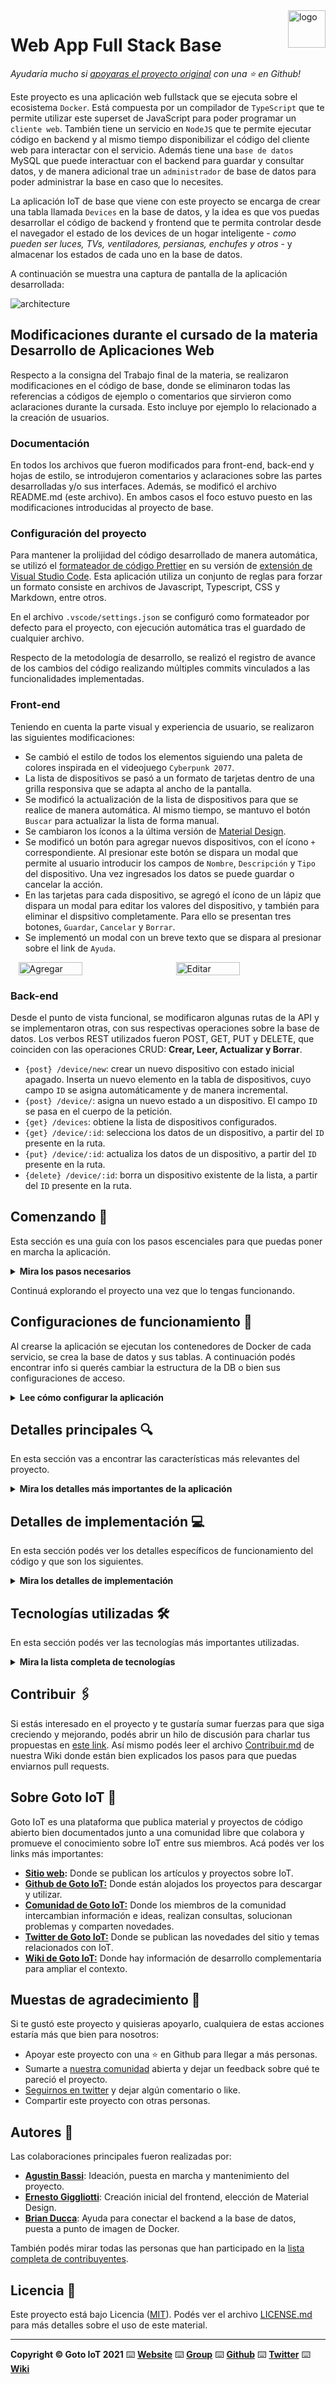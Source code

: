 <a href="https://www.gotoiot.com/">
    <img src="doc/gotoiot-logo.png" alt="logo" title="Goto IoT" align="right" width="60" height="60" />
</a>

# Web App Full Stack Base

_Ayudaría mucho si [apoyaras el proyecto original](https://www.gotoiot.com/) con una ⭐ en Github!_

Este proyecto es una aplicación web fullstack que se ejecuta sobre el ecosistema `Docker`. Está compuesta por un compilador de `TypeScript` que te permite utilizar este superset de JavaScript para poder programar un `cliente web`. También tiene un servicio en `NodeJS` que te permite ejecutar código en backend y al mismo tiempo disponibilizar el código del cliente web para interactar con el servicio. Además tiene una `base de datos` MySQL que puede interactuar con el backend para guardar y consultar datos, y de manera adicional trae un `administrador` de base de datos para poder administrar la base en caso que lo necesites.

La aplicación IoT de base que viene con este proyecto se encarga de crear una tabla llamada `Devices` en la base de datos, y la idea es que vos puedas desarrollar el código de backend y frontend que te permita controlar desde el navegador el estado de los devices de un hogar inteligente - _como pueden ser luces, TVs, ventiladores, persianas, enchufes y otros_ - y almacenar los estados de cada uno en la base de datos.

A continuación se muestra una captura de pantalla de la aplicación desarrollada:

![architecture](doc/webapp-example-1.png)

## Modificaciones durante el cursado de la materia Desarrollo de Aplicaciones Web

Respecto a la consigna del Trabajo final de la materia, se realizaron modificaciones en el código de base, donde se eliminaron todas las referencias a códigos de ejemplo o comentarios que sirvieron como aclaraciones durante la cursada. Esto incluye por ejemplo lo relacionado a la creación de usuarios.

### Documentación

En todos los archivos que fueron modificados para front-end, back-end y hojas de estilo, se introdujeron comentarios y aclaraciones sobre las partes desarrolladas y/o sus interfaces. Además, se modificó el archivo README.md (este archivo). En ambos casos el foco estuvo puesto en las modificaciones introducidas al proyecto de base.

### Configuración del proyecto

Para mantener la prolijidad del código desarrollado de manera automática, se utilizó el [formateador de código Prettier](https://prettier.io/) en su versión de [extensión de Visual Studio Code](https://marketplace.visualstudio.com/items?itemName=esbenp.prettier-vscode). Esta aplicación utiliza un conjunto de reglas para forzar un formato consiste en archivos de Javascript, Typescript, CSS y Markdown, entre otros.

En el archivo `.vscode/settings.json` se configuró como formateador por defecto para el proyecto, con ejecución automática tras el guardado de cualquier archivo.

Respecto de la metodología de desarrollo, se realizó el registro de avance de los cambios del código realizando múltiples commits vinculados a las funcionalidades implementadas.

### Front-end

Teniendo en cuenta la parte visual y experiencia de usuario, se realizaron las siguientes modificaciones:

- Se cambió el estilo de todos los elementos siguiendo una paleta de colores inspirada en el videojuego `Cyberpunk 2077`.
- La lista de dispositivos se pasó a un formato de tarjetas dentro de una grilla responsiva que se adapta al ancho de la pantalla.
- Se modificó la actualización de la lista de dispositivos para que se realice de manera automática. Al mismo tiempo, se mantuvo el botón `Buscar` para actualizar la lista de forma manual.
- Se cambiaron los íconos a la última versión de [Material Design](https://fonts.google.com/icons).
- Se modificó un botón para agregar nuevos dispositivos, con el ícono `+` correspondiente. Al presionar este botón se dispara un modal que permite al usuario introducir los campos de `Nombre`, `Descripción` y `Tipo` del dispositivo. Una vez ingresados los datos se puede guardar o cancelar la acción.
- En las tarjetas para cada dispositivo, se agregó el ícono de un lápiz que dispara un modal para editar los valores del dispositivo, y también para eliminar el dispsitivo completamente. Para ello se presentan tres botones, `Guardar`, `Cancelar` y `Borrar`.
- Se implementó un modal con un breve texto que se dispara al presionar sobre el link de `Ayuda`.

<div style="display: flex; justify-content: space-around;">
  <img src="doc/agregar-dispositivo.png" alt="Agregar" style="width: 45%;">
  <img src="doc/editar-dispositivo.png" alt="Editar" style="width: 45%;">
</div>

### Back-end

Desde el punto de vista funcional, se modificaron algunas rutas de la API y se implementaron otras, con sus respectivas operaciones sobre la base de datos. Los verbos REST utilizados fueron POST, GET, PUT y DELETE, que coinciden con las operaciones CRUD: **Crear, Leer, Actualizar y Borrar**.

- `{post} /device/new`: crear un nuevo dispositivo con estado inicial apagado. Inserta un nuevo elemento en la tabla de dispositivos, cuyo campo `ID` se asigna automáticamente y de manera incremental.
- `{post} /device/`: asigna un nuevo estado a un dispositivo. El campo `ID` se pasa en el cuerpo de la petición.
- `{get} /devices`: obtiene la lista de dispositivos configurados.
- `{get} /device/:id`: selecciona los datos de un dispositivo, a partir del `ID` presente en la ruta.
- `{put} /device/:id`: actualiza los datos de un dispositivo, a partir del `ID` presente en la ruta.
- `{delete} /device/:id`: borra un dispositivo existente de la lista, a partir del `ID` presente en la ruta.

## Comenzando 🚀

Esta sección es una guía con los pasos escenciales para que puedas poner en marcha la aplicación.

<details><summary><b>Mira los pasos necesarios</b></summary><br>

### Instalar las dependencias

Para correr este proyecto es necesario que instales `Docker` y `Docker Compose`.

En [este artículo](https://www.gotoiot.com/pages/articles/docker_installation_linux/) publicado en nuestra web están los detalles para instalar Docker y Docker Compose en una máquina Linux. Si querés instalar ambas herramientas en una Raspberry Pi podés seguir [este artículo](https://www.gotoiot.com/pages/articles/rpi_docker_installation) de nuestra web que te muestra todos los pasos necesarios.

En caso que quieras instalar las herramientas en otra plataforma o tengas algún incoveniente, podes leer la documentación oficial de [Docker](https://docs.docker.com/get-docker/) y también la de [Docker Compose](https://docs.docker.com/compose/install/).

Continua con la descarga del código cuando tengas las dependencias instaladas y funcionando.

### Descargar el código

Para descargar el código, lo más conveniente es que realices un `fork` de este proyecto a tu cuenta personal haciendo click en [este link](https://github.com/gotoiot/app-fullstack-base/fork). Una vez que ya tengas el fork a tu cuenta, descargalo con este comando (acordate de poner tu usuario en el link):

```
git clone https://github.com/USER/app-fullstack-base.git
```

> En caso que no tengas una cuenta en Github podes clonar directamente este repo.

### Ejecutar la aplicación

Para ejecutar la aplicación tenes que correr el comando `docker-compose up` desde la raíz del proyecto. Este comando va a descargar las imágenes de Docker de node, de typescript, de la base datos y del admin de la DB, y luego ponerlas en funcionamiento.

Para acceder al cliente web ingresa a a la URL [http://localhost:8000/](http://localhost:8000/) y para acceder al admin de la DB accedé a [localhost:8001/](http://localhost:8001/).

Si pudiste acceder al cliente web y al administrador significa que la aplicación se encuentra corriendo bien.

> Si te aparece un error la primera vez que corres la app, deteńe el proceso y volvé a iniciarla. Esto es debido a que el backend espera que la DB esté creada al iniciar, y en la primera ejecución puede no alcanzar a crearse. A partir de la segunda vez el problema queda solucionado.

</details>

Continuá explorando el proyecto una vez que lo tengas funcionando.

## Configuraciones de funcionamiento 🔩

Al crearse la aplicación se ejecutan los contenedores de Docker de cada servicio, se crea la base de datos y sus tablas. A continuación podés encontrar info si querés cambiar la estructura de la DB o bien sus configuraciones de acceso.

<details><summary><b>Lee cómo configurar la aplicación</b></summary><br>

### Configuración de la DB

Como ya comprobaste, para acceder PHPMyAdmin tenés que ingresar en la URL [localhost:8001/](http://localhost:8001/). En el login del administrador, el usuario para acceder a la db es `root` y contraseña es la variable `MYSQL_ROOT_PASSWORD` del archivo `docker-compose.yml`.

Para el caso del servicio de NodeJS que se comunica con la DB fijate que en el archivo `src/backend/mysql-connector.js` están los datos de acceso para ingresar a la base.

Si quisieras cambiar la contraseña, puertos, hostname u otras configuraciones de la DB deberías primero modificar el servicio de la DB en el archivo `docker-compose.yml` y luego actualizar las configuraciones para acceder desde PHPMyAdmin y el servicio de NodeJS.

### Estructura de la DB

Al iniciar el servicio de la base de datos, si esta no está creada toma el archivo que se encuentra en `db/dumps/smart_home.sql` para crear la base de datos automáticamente.

En ese archivo está la configuración de la tabla `Devices` y otras configuraciones más. Si quisieras cambiar algunas configuraciones deberías modificar este archivo y crear nuevamente la base de datos para que se tomen en cuenta los cambios.

Tené en cuenta que la base de datos se crea con permisos de superusuario por lo que no podrías borrar el directorio con tu usuario de sistema, para eso debés hacerlo con permisos de administrador. En ese caso podés ejecutar el comando `sudo rm -r db/data` para borrar el directorio completo.

</details>

## Detalles principales 🔍

En esta sección vas a encontrar las características más relevantes del proyecto.

<details><summary><b>Mira los detalles más importantes de la aplicación</b></summary><br>
<br>

### Arquitectura de la aplicación

Como ya pudiste ver, la aplicación se ejecuta sobre el ecosistema Docker, y en esta imagen podés ver el diagrama de arquitectura.

![architecture](doc/architecture.png)

### El cliente web

El cliente web es una Single Page Application que se comunica con el servicio en NodeJS mediante JSON a través de requests HTTP. Puede consultar el estado de dispositivos en la base de datos (por medio del servicio en NodeJS) y también cambiar el estado de los mismos. Los estilos del código están basados en **Material Design**.

### El servicio web

El servicio en **NodeJS** posee distintos endpoints para comunicarse con el cliente web mediante requests HTTP enviando **JSON** en cada transacción. Procesando estos requests es capaz de comunicarse con la base de datos para consultar y controlar el estado de los dispositivos, y devolverle una respuesta al cliente web también en formato JSON. Así mismo el servicio es capaz de servir el código del cliente web.

### La base de datos

La base de datos se comunica con el servicio de NodeJS y permite almacenar el estado de los dispositivos en la tabla **Devices**. Ejecuta un motor **MySQL versión 5.7** y permite que la comunicación con sus clientes pueda realizarse usando usuario y contraseña en texto plano. En versiones posteriores es necesario brindar claves de acceso, por este motivo la versión 5.7 es bastante utilizada para fases de desarrollo.

### El administrador de la DB

Para esta aplicación se usa **PHPMyAdmin**, que es un administrador de base de datos web muy utilizado y que podés utilizar en caso que quieras realizar operaciones con la base, como crear tablas, modificar columnas, hacer consultas y otras cosas más.

### El compilador de TypeScript

**TypeScript** es un lenguaje de programación libre y de código abierto desarrollado y mantenido por Microsoft. Es un superconjunto de JavaScript, que esencialmente añade tipos estáticos y objetos basados en clases. Para esta aplicación se usa un compilador de TypeScript basado en una imagen de [Harmish](https://hub.docker.com/r/harmish) en Dockerhub, y está configurado para monitorear en tiempo real los cambios que se realizan sobre el directorio **src/frontend/ts** y automáticamente generar código compilado a JavaScript en el directorio **src/frontend/js**. Los mensajes del compilador aparecen automáticamente en la terminal al ejecutar el comando **docker-compose up**.

### Ejecución de servicios

Los servicios de la aplicación se ejecutan sobre **contenedores de Docker**, así se pueden desplegar de igual manera en diferentes plataformas. Los detalles sobre cómo funcionan los servicios los podés ver directamente en el archivo **docker-compose.yml**.

### Organización del proyecto

En la siguiente ilustración podés ver cómo está organizado el proyecto para que tengas en claro qué cosas hay en cada lugar.

```sh
├── db                          # directorio de la DB
│   ├── data                    # estructura y datos de la DB
│   └── dumps                   # directorio de estructuras de la DB
│       └── smart_home.sql      # estructura con la base de datos "smart_home"
├── doc                         # documentacion general del proyecto
└── src                         # directorio codigo fuente
│   ├── backend                 # directorio para el backend de la aplicacion
│   │   ├── index.js            # codigo principal del backend
│   │   ├── mysql-connector.js  # codigo de conexion a la base de datos
│   │   ├── package.json        # configuracion de proyecto NodeJS
│   │   └── package-lock.json   # configuracion de proyecto NodeJS
│   └── frontend                # directorio para el frontend de la aplicacion
│       ├── js                  # codigo javascript que se compila automáticamente
│       ├── static              # donde alojan archivos de estilos, imagenes, fuentes, etc.
│       ├── ts                  # donde se encuentra el codigo TypeScript a desarrollar
│       └── index.html          # archivo principal del cliente HTML
├── docker-compose.yml          # archivo donde se aloja la configuracion completa
├── README.md                   # este archivo
├── CHANGELOG.md                # archivo para guardar los cambios del proyecto
├── LICENSE.md                  # licencia del proyecto
```

> No olvides ir poniendo tus cambios en el archivo `CHANGELOG.md` a medida que avanzas en el proyecto.

</details>

## Detalles de implementación 💻

En esta sección podés ver los detalles específicos de funcionamiento del código y que son los siguientes.

<details><summary><b>Mira los detalles de implementación</b></summary><br>

### Agregar un dispositivo

Completá los pasos para agregar un dispositivo desde el cliente web.

### Frontend

Completá todos los detalles sobre cómo armaste el frontend, sus interacciones, etc.

### Backend

Completá todos los detalles de funcionamiento sobre el backend, sus interacciones con el cliente web, la base de datos, etc.

<details><summary><b>Ver los endpoints disponibles</b></summary><br>

Completá todos los endpoints del backend con los metodos disponibles, los headers y body que recibe, lo que devuelve, ejemplos, etc.

1. Devolver el estado de los dispositivos.

```json
{
  "method": "get",
  "request_headers": "application/json",
  "request_body": "",
  "response_code": 200,
  "request_body": {
    "devices": [
      {
        "id": 1,
        "status": true,
        "description": "Kitchen light"
      }
    ]
  }
}
```

</details>

</details>

## Tecnologías utilizadas 🛠️

En esta sección podés ver las tecnologías más importantes utilizadas.

<details><summary><b>Mira la lista completa de tecnologías</b></summary><br>

- [Docker](https://www.docker.com/) - Ecosistema que permite la ejecución de contenedores de software.
- [Docker Compose](https://docs.docker.com/compose/) - Herramienta que permite administrar múltiples contenedores de Docker.
- [Node JS](https://nodejs.org/es/) - Motor de ejecución de código JavaScript en backend.
- [MySQL](https://www.mysql.com/) - Base de datos para consultar y almacenar datos.
- [PHPMyAdmin](https://www.phpmyadmin.net/) - Administrador web de base de datos.
- [Material Design](https://material.io/design) - Bibliotecas de estilo responsive para aplicaciones web.
- [TypeScript](https://www.typescriptlang.org/) - Superset de JavaScript tipado y con clases.

</details>

## Contribuir 🖇️

Si estás interesado en el proyecto y te gustaría sumar fuerzas para que siga creciendo y mejorando, podés abrir un hilo de discusión para charlar tus propuestas en [este link](https://github.com/gotoiot/app-fullstack-base/issues/new). Así mismo podés leer el archivo [Contribuir.md](https://github.com/gotoiot/gotoiot-doc/wiki/Contribuir) de nuestra Wiki donde están bien explicados los pasos para que puedas enviarnos pull requests.

## Sobre Goto IoT 📖

Goto IoT es una plataforma que publica material y proyectos de código abierto bien documentados junto a una comunidad libre que colabora y promueve el conocimiento sobre IoT entre sus miembros. Acá podés ver los links más importantes:

- **[Sitio web](https://www.gotoiot.com/):** Donde se publican los artículos y proyectos sobre IoT.
- **[Github de Goto IoT:](https://github.com/gotoiot)** Donde están alojados los proyectos para descargar y utilizar.
- **[Comunidad de Goto IoT:](https://groups.google.com/g/gotoiot)** Donde los miembros de la comunidad intercambian información e ideas, realizan consultas, solucionan problemas y comparten novedades.
- **[Twitter de Goto IoT:](https://twitter.com/gotoiot)** Donde se publican las novedades del sitio y temas relacionados con IoT.
- **[Wiki de Goto IoT:](https://github.com/gotoiot/doc/wiki)** Donde hay información de desarrollo complementaria para ampliar el contexto.

## Muestas de agradecimiento 🎁

Si te gustó este proyecto y quisieras apoyarlo, cualquiera de estas acciones estaría más que bien para nosotros:

- Apoyar este proyecto con una ⭐ en Github para llegar a más personas.
- Sumarte a [nuestra comunidad](https://groups.google.com/g/gotoiot) abierta y dejar un feedback sobre qué te pareció el proyecto.
- [Seguirnos en twitter](https://github.com/gotoiot/doc/wiki) y dejar algún comentario o like.
- Compartir este proyecto con otras personas.

## Autores 👥

Las colaboraciones principales fueron realizadas por:

- **[Agustin Bassi](https://github.com/agustinBassi)**: Ideación, puesta en marcha y mantenimiento del proyecto.
- **[Ernesto Giggliotti](https://github.com/ernesto-g)**: Creación inicial del frontend, elección de Material Design.
- **[Brian Ducca](https://github.com/brianducca)**: Ayuda para conectar el backend a la base de datos, puesta a punto de imagen de Docker.

También podés mirar todas las personas que han participado en la [lista completa de contribuyentes](https://github.com/###/contributors).

## Licencia 📄

Este proyecto está bajo Licencia ([MIT](https://choosealicense.com/licenses/mit/)). Podés ver el archivo [LICENSE.md](LICENSE.md) para más detalles sobre el uso de este material.

---

**Copyright © Goto IoT 2021** ⌨️ [**Website**](https://www.gotoiot.com) ⌨️ [**Group**](https://groups.google.com/g/gotoiot) ⌨️ [**Github**](https://www.github.com/gotoiot) ⌨️ [**Twitter**](https://www.twitter.com/gotoiot) ⌨️ [**Wiki**](https://github.com/gotoiot/doc/wiki)
